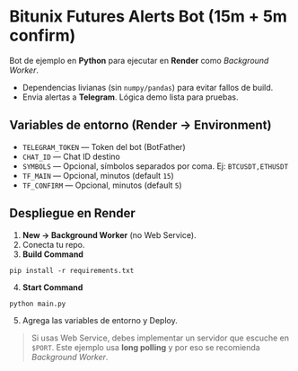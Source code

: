 
# Bitunix Futures Alerts Bot (15m + 5m confirm)

Bot de ejemplo en **Python** para ejecutar en **Render** como *Background Worker*.
- Dependencias livianas (sin `numpy/pandas`) para evitar fallos de build.
- Envia alertas a **Telegram**. Lógica demo lista para pruebas.

## Variables de entorno (Render → Environment)
- `TELEGRAM_TOKEN` — Token del bot (BotFather)
- `CHAT_ID` — Chat ID destino
- `SYMBOLS` — Opcional, símbolos separados por coma. Ej: `BTCUSDT,ETHUSDT`
- `TF_MAIN` — Opcional, minutos (default `15`)
- `TF_CONFIRM` — Opcional, minutos (default `5`)

## Despliegue en Render
1) **New → Background Worker** (no Web Service).
2) Conecta tu repo.
3) **Build Command**
```
pip install -r requirements.txt
```
4) **Start Command**
```
python main.py
```
5) Agrega las variables de entorno y Deploy.

> Si usas Web Service, debes implementar un servidor que escuche en `$PORT`. Este ejemplo usa **long polling** y por eso se recomienda *Background Worker*.
